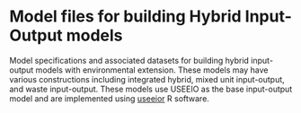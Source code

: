 # Model files for building Hybrid Input-Output models

Model specifications and associated datasets for building hybrid input-output models with environmental extension.
These models may have various constructions including integrated hybrid, mixed unit input-output, and waste input-output.
These models use USEEIO as the base input-output model and are implemented using [useeior](https://github.com/USEPA/useeior) R software.

